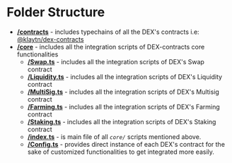 # Folder Structure
- **[/contracts](../contracts)** - includes typechains of all the DEX's contracts i.e: [@klaytn/dex-contracts](https://www.npmjs.com/package/@klaytn/dex-contracts)
- **[/core](../core)** - includes all the integration scripts of DEX-contracts core functionalities
    - **[/Swap.ts](../core/Swap.ts)** - includes all the integration scripts of DEX's Swap contract
    - **[/Liquidity.ts](../core/Liquidity.ts)** - includes all the integration scripts of DEX's Liquidity contract
    - **[/MultiSig.ts](../core/MultiSig.ts)** - includes all the integration scripts of DEX's Multisig contract
    - **[/Farming.ts](../core/Farming.ts)** - includes all the integration scripts of DEX's Farming contract
    - **[/Staking.ts](../core/Staking.ts)** - includes all the integration scripts of DEX's Staking contract
    - **[/index.ts](../core/index.ts)** - is main file of all _`core/`_ scripts mentioned above.
    - **[/Config.ts](../core/Config.ts)** - provides direct instance of each DEX's contract for the sake of customized functionalities to get integrated more easily.
